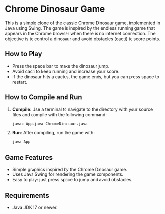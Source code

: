 # Chrome Dinosaur Game

This is a simple clone of the classic Chrome Dinosaur game, implemented in Java using Swing. The game is inspired by the endless running game that appears in the Chrome browser when there is no internet connection. The objective is to control a dinosaur and avoid obstacles (cacti) to score points.

## How to Play
- Press the space bar to make the dinosaur jump.
- Avoid cacti to keep running and increase your score.
- If the dinosaur hits a cactus, the game ends, but you can press space to restart.

## How to Compile and Run
1. **Compile**: Use a terminal to navigate to the directory with your source files and compile with the following command:
   ```sh
   javac App.java ChromeDinosaur.java
   ```

2. **Run**: After compiling, run the game with:
   ```sh
   java App
   ```

## Game Features
- Simple graphics inspired by the Chrome Dinosaur game.
- Uses Java Swing for rendering the game components.
- Easy to play: just press space to jump and avoid obstacles.

## Requirements
- Java JDK 17 or newer.
